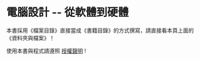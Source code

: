 # 電腦設計 -- 從軟體到硬體

本書採用《檔案目錄》直接當成《書籍目錄》的方式撰寫，請直接看本頁上面的《資料夾與檔案》！

使用本書與程式請遵照 [授權聲明](LICENSE.md) !




